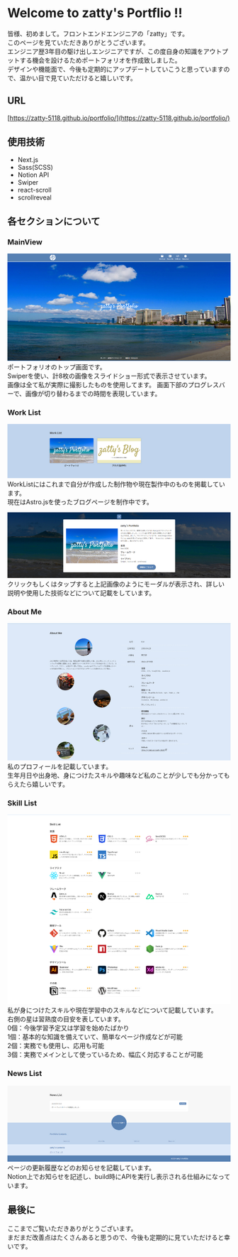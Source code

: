 # Welcome to zatty's Portflio !!
皆様、初めまして。フロントエンドエンジニアの「zatty」です。  
このページを見ていただきありがとうございます。  
エンジニア歴3年目の駆け出しエンジニアですが、この度自身の知識をアウトプットする機会を設けるためポートフォリオを作成致しました。  
デザインや機能面で、今後も定期的にアップデートしていこうと思っていますので、温かい目で見ていただけると嬉しいです。

## URL
[https://zatty-5118.github.io/portfolio/](https://zatty-5118.github.io/portfolio/)

## 使用技術
- Next.js
- Sass(SCSS)
- Notion API
- Swiper
- react-scroll
- scrollreveal
  

## 各セクションについて

### MainView
![MainViewスクリーンショット(PCサイズ)](https://github.com/zatty-5118/portfolio/blob/main/public/images/readMe/mainView_pc.jpg?raw=true)
ポートフォリオのトップ画面です。  
Swiperを使い、計8枚の画像をスライドショー形式で表示させています。  
画像は全て私が実際に撮影したものを使用してます。
画面下部のプログレスバーで、画像が切り替わるまでの時間を表現しています。

### Work List
![WorkListスクリーンショット(PCサイズ)](https://github.com/zatty-5118/portfolio/blob/main/public/images/readMe/workList_pc.jpg?raw=true)  
WorkListにはこれまで自分が作成した制作物や現在製作中のものを掲載しています。   
現在はAstro.jsを使ったブログページを制作中です。  

![WorkListスクリーンショット(PCサイズ/モダール表示)](https://github.com/zatty-5118/portfolio/blob/main/public/images/readMe/workList_pc_modal.jpg?raw=true)  
クリックもしくはタップすると上記画像のようにモーダルが表示され、詳しい説明や使用した技術などについて記載をしています。

### About Me
![AboutMeスクリーンショット(PCサイズ)](https://github.com/zatty-5118/portfolio/blob/main/public/images/readMe/aboutMe_pc.jpg?raw=true)  
私のプロフィールを記載しています。  
生年月日や出身地、身につけたスキルや趣味など私のことが少しでも分かってもらえたら嬉しいです。

### Skill List
![SkillListスクリーンショット(PCサイズ)](https://github.com/zatty-5118/portfolio/blob/main/public/images/readMe/skillList_pc.jpg?raw=true)  
私が身につけたスキルや現在学習中のスキルなどについて記載しています。  
右側の星は習熟度の目安を表しています。  
0個：今後学習予定又は学習を始めたばかり  
1個：基本的な知識を備えていて、簡単なページ作成などが可能  
2個：実務でも使用し、応用も可能  
3個：実務でメインとして使っているため、幅広く対応することが可能

### News List
![NewsListスクリーンショット(PCサイズ)](https://github.com/zatty-5118/portfolio/blob/main/public/images/readMe/newsList_pc.jpg?raw=true)  
ページの更新履歴などのお知らせを記載しています。  
Notion上でお知らせを記述し、build時にAPIを実行し表示される仕組みになっています。

## 最後に
ここまでご覧いただきありがとうございます。  
まだまだ改善点はたくさんあると思うので、今後も定期的に見ていただけると幸いです。
